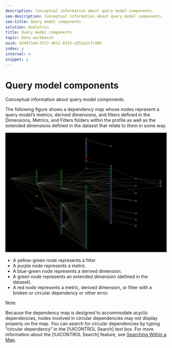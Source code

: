 ```yaml
---
description: Conceptual information about query model components.
seo-description: Conceptual information about query model components.
seo-title: Query model components
solution: Analytics
title: Query model components
topic: Data workbench
uuid: d24971ed-5f27-4611-8216-a552a21fc406
index: y
internal: n
snippet: y
---
```


# Query model components

Conceptual information about query model components.

The following figure shows a dependency map whose nodes represent a query model’s metrics, derived dimensions, and filters defined in the Dimensions, Metrics, and Filters folders within the profile as well as the extended dimensions defined in the dataset that relate to them in some way.

![](assets/vis_DependencyMap_QueryModel.png)

* A yellow-green node represents a filter. 
* A purple node represents a metric. 
* A blue-green node represents a derived dimension. 
* A green node represents an extended dimension (defined in the dataset). 
* A red node represents a metric, derived dimension, or filter with a broken or circular dependency or other error.

>[!NOTE]
>
>Because the dependency map is designed to accommodate acyclic dependencies, nodes involved in circular dependencies may not display properly on the map. You can search for circular dependencies by typing “circular dependency” in the [!UICONTROL Search] text box. For more information about the [!UICONTROL Search] feature, see [Searching Within a Map](../../../../data-workbench-client/c-admin-intrf/c-dataset-mgrs/c-dep-maps/t-srch-map.md#task_A1E7065A538D46C78A7D28676D880DFB).

